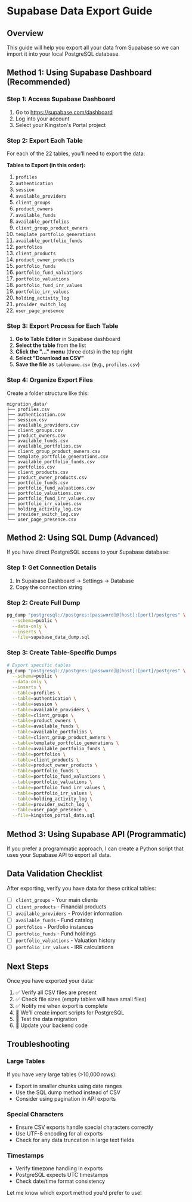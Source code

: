 # Supabase Data Export Guide

## Overview
This guide will help you export all your data from Supabase so we can import it into your local PostgreSQL database.

## Method 1: Using Supabase Dashboard (Recommended)

### Step 1: Access Supabase Dashboard
1. Go to https://supabase.com/dashboard
2. Log into your account
3. Select your Kingston's Portal project

### Step 2: Export Each Table
For each of the 22 tables, you'll need to export the data:

**Tables to Export (in this order):**
1. `profiles`
2. `authentication` 
3. `session`
4. `available_providers`
5. `client_groups`
6. `product_owners`
7. `available_funds`
8. `available_portfolios`
9. `client_group_product_owners`
10. `template_portfolio_generations`
11. `available_portfolio_funds`
12. `portfolios`
13. `client_products`
14. `product_owner_products`
15. `portfolio_funds`
16. `portfolio_fund_valuations`
17. `portfolio_valuations`
18. `portfolio_fund_irr_values`
19. `portfolio_irr_values`
20. `holding_activity_log`
21. `provider_switch_log`
22. `user_page_presence`

### Step 3: Export Process for Each Table
1. **Go to Table Editor** in Supabase dashboard
2. **Select the table** from the list
3. **Click the "..." menu** (three dots) in the top right
4. **Select "Download as CSV"**
5. **Save the file** as `tablename.csv` (e.g., `profiles.csv`)

### Step 4: Organize Export Files
Create a folder structure like this:
```
migration_data/
├── profiles.csv
├── authentication.csv
├── session.csv
├── available_providers.csv
├── client_groups.csv
├── product_owners.csv
├── available_funds.csv
├── available_portfolios.csv
├── client_group_product_owners.csv
├── template_portfolio_generations.csv
├── available_portfolio_funds.csv
├── portfolios.csv
├── client_products.csv
├── product_owner_products.csv
├── portfolio_funds.csv
├── portfolio_fund_valuations.csv
├── portfolio_valuations.csv
├── portfolio_fund_irr_values.csv
├── portfolio_irr_values.csv
├── holding_activity_log.csv
├── provider_switch_log.csv
└── user_page_presence.csv
```

## Method 2: Using SQL Dump (Advanced)

If you have direct PostgreSQL access to your Supabase database:

### Step 1: Get Connection Details
1. In Supabase Dashboard → Settings → Database
2. Copy the connection string

### Step 2: Create Full Dump
```bash
pg_dump "postgresql://postgres:[password]@[host]:[port]/postgres" \
  --schema=public \
  --data-only \
  --inserts \
  --file=supabase_data_dump.sql
```

### Step 3: Create Table-Specific Dumps
```bash
# Export specific tables
pg_dump "postgresql://postgres:[password]@[host]:[port]/postgres" \
  --schema=public \
  --data-only \
  --inserts \
  --table=profiles \
  --table=authentication \
  --table=session \
  --table=available_providers \
  --table=client_groups \
  --table=product_owners \
  --table=available_funds \
  --table=available_portfolios \
  --table=client_group_product_owners \
  --table=template_portfolio_generations \
  --table=available_portfolio_funds \
  --table=portfolios \
  --table=client_products \
  --table=product_owner_products \
  --table=portfolio_funds \
  --table=portfolio_fund_valuations \
  --table=portfolio_valuations \
  --table=portfolio_fund_irr_values \
  --table=portfolio_irr_values \
  --table=holding_activity_log \
  --table=provider_switch_log \
  --table=user_page_presence \
  --file=kingston_portal_data.sql
```

## Method 3: Using Supabase API (Programmatic)

If you prefer a programmatic approach, I can create a Python script that uses your Supabase API to export all data.

## Data Validation Checklist

After exporting, verify you have data for these critical tables:
- [ ] `client_groups` - Your main clients
- [ ] `client_products` - Financial products
- [ ] `available_providers` - Provider information
- [ ] `available_funds` - Fund catalog
- [ ] `portfolios` - Portfolio instances
- [ ] `portfolio_funds` - Fund holdings
- [ ] `portfolio_valuations` - Valuation history
- [ ] `portfolio_irr_values` - IRR calculations

## Next Steps

Once you have exported your data:
1. ✅ Verify all CSV files are present
2. ✅ Check file sizes (empty tables will have small files)
3. ✅ Notify me when export is complete
4. 🔄 We'll create import scripts for PostgreSQL
5. 🔄 Test the data migration
6. 🔄 Update your backend code

## Troubleshooting

### Large Tables
If you have very large tables (>10,000 rows):
- Export in smaller chunks using date ranges
- Use the SQL dump method instead of CSV
- Consider using pagination in API exports

### Special Characters
- Ensure CSV exports handle special characters correctly
- Use UTF-8 encoding for all exports
- Check for any data truncation in large text fields

### Timestamps
- Verify timezone handling in exports
- PostgreSQL expects UTC timestamps
- Check date/time format consistency

Let me know which export method you'd prefer to use!
